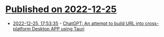 # [Published on 2022-12-25](index.md)

* [2022-12-25, 17:53:35](https://news.ycombinator.com/item?id=34129364) - [ChatGPT: An attempt to build URL into cross-platform Desktop APP using Tauri](https://github.com/lencx/ChatGPT)

